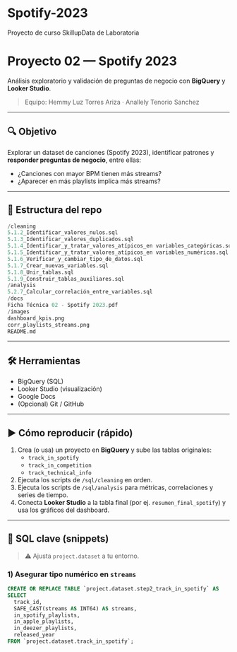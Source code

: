 # Spotify-2023
Proyecto de curso SkillupData de Laboratoria
# Proyecto 02 — Spotify 2023 

Análisis exploratorio y validación de preguntas de negocio con **BigQuery** y **Looker Studio**.

> Equipo: Hemmy Luz Torres Ariza · Anallely Tenorio Sanchez

---

## 🔍 Objetivo

Explorar un dataset de canciones (Spotify 2023), identificar patrones y **responder preguntas de negocio**, entre ellas:

- ¿Canciones con mayor BPM tienen más streams?
- ¿Aparecer en más playlists implica más streams?

---

## 🧱 Estructura del repo

```sql
/cleaning
5.1.2_Identificar_valores_nulos.sql
5.1.3_Identificar_valores_duplicados.sql
5.1.4_Identificar_y_tratar_valores_atípicos_en variables_categóricas.sql
5.1.5_Identificar_y_tratar_valores_atípicos_en variables_numéricas.sql
5.1.6_Verificar_y_cambiar_tipo_de_datos.sql
5.1.7_Crear_nuevas_variables.sql
5.1.8_Unir_tablas.sql
5.1.9_Construir_tablas_auxiliares.sql
/analysis
5.2.7_Calcular_correlación_entre_variables.sql
/docs
Ficha Técnica 02 - Spotify 2023.pdf
/images
dashboard_kpis.png
corr_playlists_streams.png
README.md
```

---

## 🛠️ Herramientas

- BigQuery (SQL)
- Looker Studio (visualización)
- Google Docs
- (Opcional) Git / GitHub

---

## ▶️ Cómo reproducir (rápido)

1. Crea (o usa) un proyecto en **BigQuery** y sube las tablas originales:
   - `track_in_spotify`
   - `track_in_competition`
   - `track_technical_info`
2. Ejecuta los scripts de `/sql/cleaning` en orden.
3. Ejecuta los scripts de `/sql/analysis` para métricas, correlaciones y series de tiempo.
4. Conecta **Looker Studio** a la tabla final (por ej. `resumen_final_spotify`) y usa los gráficos del dashboard.

---

## 🧪 SQL clave (snippets)

> ⚠️ Ajusta `project.dataset` a tu entorno.

### 1) Asegurar tipo numérico en `streams`
```sql
CREATE OR REPLACE TABLE `project.dataset.step2_track_in_spotify` AS
SELECT
  track_id,
  SAFE_CAST(streams AS INT64) AS streams,
  in_spotify_playlists,
  in_apple_playlists,
  in_deezer_playlists,
  released_year
FROM `project.dataset.track_in_spotify`;



